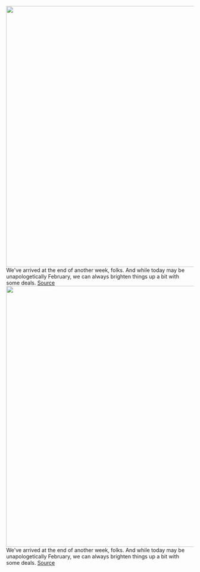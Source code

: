 <img src='https://cdn.vox-cdn.com/thumbor/F1tQlpmAPIQfMVOc_bGJhOqkoa4=/0x0:1358x764/1200x800/filters:focal(571x274:787x490)/cdn.vox-cdn.com/uploads/chorus_image/image/70470986/roku_stream_bar_pro.0.jpeg' width='700px' /><br/>
We've arrived at the end of another week, folks. And while today may be unapologetically February, we can always brighten things up a bit with some deals.
<a href='https://www.theverge.com/2022/2/4/22915989/roku-streambar-pro-soundbar-apple-watch-samsung-galaxy-watch-4-xbox-deal-sale'> Source <a/><img src='https://cdn.vox-cdn.com/thumbor/F1tQlpmAPIQfMVOc_bGJhOqkoa4=/0x0:1358x764/1200x800/filters:focal(571x274:787x490)/cdn.vox-cdn.com/uploads/chorus_image/image/70470986/roku_stream_bar_pro.0.jpeg' width='700px' /><br/>
We've arrived at the end of another week, folks. And while today may be unapologetically February, we can always brighten things up a bit with some deals.
<a href='https://www.theverge.com/2022/2/4/22915989/roku-streambar-pro-soundbar-apple-watch-samsung-galaxy-watch-4-xbox-deal-sale'> Source <a/>